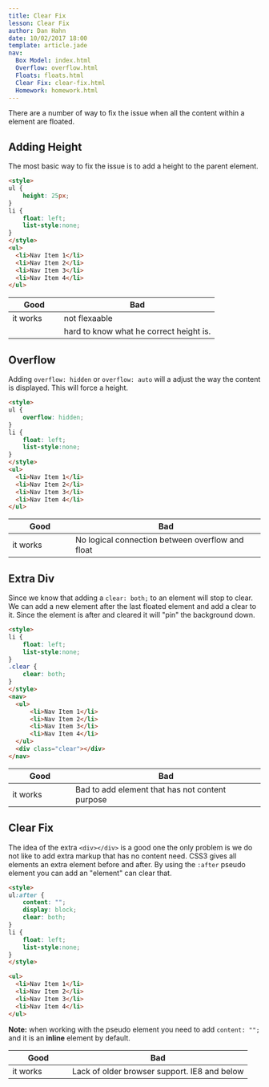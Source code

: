 ```yaml
---
title: Clear Fix
lesson: Clear Fix
author: Dan Hahn
date: 10/02/2017 18:00
template: article.jade
nav:
  Box Model: index.html
  Overflow: overflow.html
  Floats: floats.html
  Clear Fix: clear-fix.html
  Homework: homework.html
---
```


There are a number of way to fix the issue when all the content within a element are floated.

## Adding Height

The most basic way to fix the issue is to add a height to the parent element.
```html
<style>
ul {
    height: 25px;
}
li {
    float: left;
    list-style:none;
}
</style>
<ul>
  <li>Nav Item 1</li>
  <li>Nav Item 2</li>
  <li>Nav Item 3</li>
  <li>Nav Item 4</li>
</ul>
```
|Good|Bad|
|----|---|
|it works|not flexaable|
||hard to know what he correct height is.|

## Overflow

Adding `overflow: hidden` or `overflow: auto` will a adjust the way the content is displayed.  This will force a height.
```html
<style>
ul {
    overflow: hidden;
}
li {
    float: left;
    list-style:none;
}
</style>
<ul>
  <li>Nav Item 1</li>
  <li>Nav Item 2</li>
  <li>Nav Item 3</li>
  <li>Nav Item 4</li>
</ul>
````
|Good|Bad|
|----|---|
|it works|No logical connection between overflow and float|

## Extra Div

Since we know that adding a `clear: both;` to an element will stop to clear. We can add a new element after the last floated element and add a clear to it. Since the element is after and cleared it will "pin" the background down.
```html
<style>
li {
    float: left;
    list-style:none;
}
.clear {
    clear: both;
}
</style>
<nav>
  <ul>
      <li>Nav Item 1</li>
      <li>Nav Item 2</li>
      <li>Nav Item 3</li>
      <li>Nav Item 4</li>
  </ul>
  <div class="clear"></div>
</nav>
```
|Good|Bad|
|----|---|
|it works|Bad to add element that has not content purpose|

## Clear Fix

The idea of the extra `<div></div>` is a good one the only problem is we do not like to add extra markup that has no content need. CSS3 gives all elements an extra element before and after. By using the `:after` pseudo element you can add an "element" can clear that.
```html
<style>
ul:after {
    content: "";
    display: block;
    clear: both;
}
li {
    float: left;
    list-style:none;
}
</style>

<ul>
  <li>Nav Item 1</li>
  <li>Nav Item 2</li>
  <li>Nav Item 3</li>
  <li>Nav Item 4</li>
</ul>
```
**Note:** when working with the pseudo element you need to add `content: "";` and it is an **inline** element by default.

|Good|Bad|
|----|---|
|it works|Lack of older browser support. IE8 and below|

<style>
table {
  width: 100%;
}
table tr td:first-child {
  width: 25%;
}
</style>
